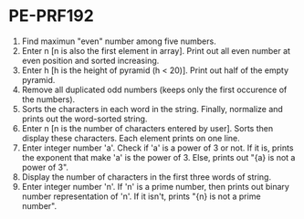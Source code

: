 # PE-PRF192
1. Find maximun "even" number among five numbers.
2. Enter n [n is also the first element in array]. Print out all even number at even position and sorted increasing.
3. Enter h [h is the height of pyramid (h < 20)]. Print out half of the empty pyramid.
4. Remove all duplicated odd numbers (keeps only the first occurence of the numbers).
5. Sorts the characters in each word in the string. Finally, normalize and prints out the word-sorted string.
6. Enter n [n is the number of characters entered by user]. Sorts then display these characters. Each element prints on one line.
7. Enter integer number 'a'. Check if 'a' is a power of 3 or not. If it is, prints the exponent that make 'a' is the power of 3. Else, prints out "{a} is not a power of 3".
8. Display the number of characters in the first three words of string.
9. Enter integer number 'n'. If 'n' is a prime number, then prints out binary number representation of 'n'. If it isn't, prints "{n} is not a prime number".